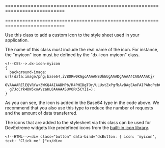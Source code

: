 ===========================================================================
<!--handmade--><!--/handmade-->
===========================================================================

<!--shortDescription-->
Use this class to add a custom icon to the style sheet used in your application.
<!--/shortDescription-->

<!--fullDescription-->
The name of this class must include the real name of the icon. For instance, the "myicon" icon must be defined by the "dx-icon-myicon" class.

    <!--CSS-->.dx-icon-myicon
    {
      background-image: url(data:image/png;base64,iVBORw0KGgoAAAANSUhEUgAAADgAAAA4CAQAAAACj/
      OVAAAARElEQVRYw+3WKQ4AIAADMPb/R4PHIDgTOr/ULUstZxPgfbAvBAgEAoFAIPAhcPebChAIHIKmDQgEAoFA4E/
      g7JcCrk4DW5xoAVzaKL0AAAAASUVORK5CYII=);
    }

As you can see, the icon is added in the Base64 type in the code above. We recommend that you also use this type to reduce the number of requests and the amount of data transferred.

The icons that are added to the stylesheet via this class can be used for DevExtreme widgets like predefined icons from the [built-in icon library](/Documentation/Guide/Themes/Icon_Library/).

    <!--HTML--><div class="button" data-bind="dxButton: { icon: 'myicon', text: 'Click me' }"></div>

<!--/fullDescription-->